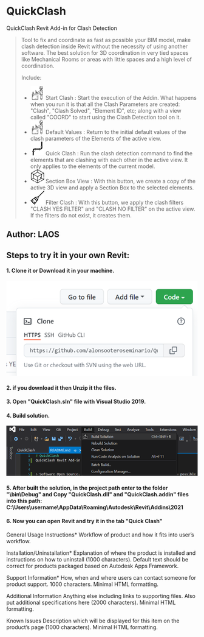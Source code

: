 # QuickClash
QuickClash Revit Add-in for Clash Detection


>Tool to fix and coordinate as fast as possible your BIM model, make clash detection inside Revit without the necessity of using another software. The best solution for 3D coordination in very tied spaces like Mechanical Rooms or areas with little spaces and a high level of coordination.
>
>
>
> Include:
> + ![image](/Resources/architech-working-(1).png) Start Clash : Start the execution of the Addin. What happens when you run it is that all the Clash Parameters are created: "Clash", "Clash Solved", "Element ID", etc; along with a view called "COORD" to start using the Clash Detection tool on it.
> + ![image](/Resources/architech-working-(1).png) Default Values : Return to the initial default values of the clash parameters of the Elements of the active view.
> + ![image](/Resources/pipes-angles-(1).png) Quick Clash : Run the clash detection command to find the elements that are clashing with each other in the active view. It only applies to the elements of the current model.
> + ![image](/Resources/3d-(1).png) Section Box View : With this button, we create a copy of the active 3D view and apply a Section Box to the selected elements.
> + ![image](/Resources/broom-(1).png) Filter Clash : With this button, we apply the clash filters "CLASH YES FILTER" and "CLASH NO FILTER" on the active view. If the filters do not exist, it creates them.

## Author: LAOS

## Steps to try it in your own Revit:

#### 1. Clone it or Download it in your machine.

![image](/Resources/clone-repo.png)

#### 2. if you download it then Unzip it the files.

#### 3. Open "QuickClash.sln" file with Visual Studio 2019.

#### 4. Build solution.

![image](/Resources/build-solution.png)

#### 5. After built the solution, in the project path enter to the folder "\bin\Debug" and Copy "QuickClash.dll" and "QuickClash.addin" files into this path: C:\Users\username\AppData\Roaming\Autodesk\Revit\Addins\2021

#### 6. Now you can open Revit and try it in the tab "Quick Clash"


General Usage Instructions*
Workflow of product and how it fits into user’s workflow.



Installation/Uninstallation*
Explanation of where the product is installed and instructions on how to uninstall (1000 characters). Default text should be correct for products packaged based on Autodesk Apps Framework.



Support Information*
How, when and where users can contact someone for product support. 1000 characters. Minimal HTML formatting.



Additional Information
Anything else including links to supporting files. Also put additional specifications here (2000 characters). Minimal HTML formatting.



Known Issues
Description which will be displayed for this item on the product’s page (1000 characters). Minimal HTML formatting.
